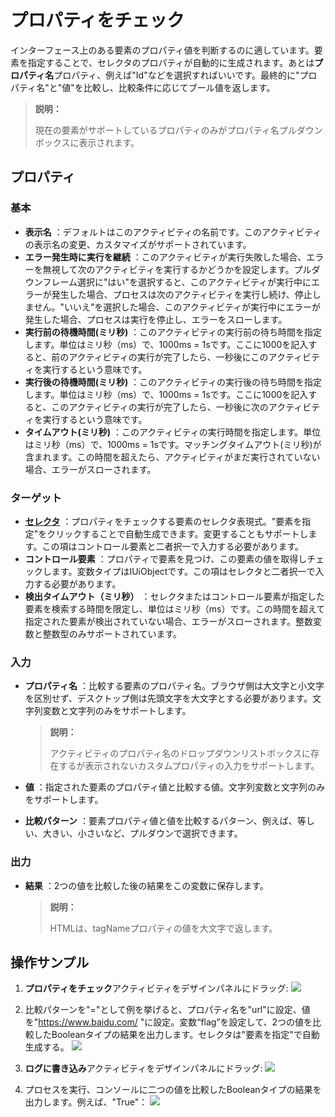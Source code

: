 # プロパティをチェック

インターフェース上のある要素のプロパティ値を判断するのに適しています。要素を指定することで、セレクタのプロパティが自動的に生成されます。あとは**プロパティ名**プロパティ、例えば"Id"などを選択すればいいです。最終的に"プロパティ名"と"値"を比較し、比較条件に応じてブール値を返します。

<!--2020/11/16,PBI:16192,wangxin:点击[此处](../Appendix/SupportedAttribute.md?_v=v2020.4)查看桌面元素和Web元素所支持的プロパティコレクション-->
>**説明：**
>
>現在の要素がサポートしているプロパティのみがプロパティ名プルダウンボックスに表示されます。


## プロパティ

### 基本

- **表示名** ：デフォルトはこのアクティビティの名前です。このアクティビティの表示名の変更、カスタマイズがサポートされています。
- **エラー発生時に実行を継続** ：このアクティビティが実行失敗した場合、エラーを無視して次のアクティビティを実行するかどうかを設定します。プルダウンフレーム選択に"はい"を選択すると、このアクティビティが実行中にエラーが発生した場合、プロセスは次のアクティビティを実行し続け、停止しません。"いいえ"を選択した場合、このアクティビティが実行中にエラーが発生した場合、プロセスは実行を停止し、エラーをスローします。
- **実行前の待機時間(ミリ秒)** ：このアクティビティの実行前の待ち時間を指定します。単位はミリ秒（ms）で、1000ms = 1sです。ここに1000を記入すると、前のアクティビティの実行が完了したら、一秒後にこのアクティビティを実行するという意味です。
- **実行後の待機時間(ミリ秒)** ：このアクティビティの実行後の待ち時間を指定します。単位はミリ秒（ms）で、1000ms = 1sです。ここに1000を記入すると、このアクティビティの実行が完了したら、一秒後に次のアクティビティを実行するという意味です。
- **タイムアウト(ミリ秒)** ：このアクティビティの実行時間を指定します。単位はミリ秒（ms）で、1000ms = 1sです。マッチングタイムアウト(ミリ秒)が含まれます。この時間を超えたら、アクティビティがまだ実行されていない場合、エラーがスローされます。

### ターゲット

- **[セレクタ](../Appendix/Selector.md?_v=v2020.4)** ：プロパティをチェックする要素のセレクタ表現式。"要素を指定"をクリックすることで自動生成できます。変更することもサポートします。この項はコントロール要素と二者択一で入力する必要があります。
- **コントロール要素** ：プロパティで要素を見つけ、この要素の値を取得しチェックします。変数タイプはIUiObjectです。この項はセレクタと二者択一で入力する必要があります。
- **検出タイムアウト（ミリ秒）** ：セレクタまたはコントロール要素が指定した要素を検索する時間を限定し、単位はミリ秒（ms）です。この時間を超えて指定された要素が検出されていない場合、エラーがスローされます。整数変数と整数型のみサポートされています。

### 入力

- **プロパティ名** ：比較する要素のプロパティ名。ブラウザ側は大文字と小文字を区別せず、デスクトップ側は先頭文字を大文字とする必要があります。文字列変数と文字列のみをサポートします。
  
  >**説明：**
  >
  >アクティビティのプロパティ名のドロップダウンリストボックスに存在するが表示されないカスタムプロパティの入力をサポートします。

- **値** ：指定された要素のプロパティ値と比較する値。文字列変数と文字列のみをサポートします。
- **比較パターン** ：要素プロパティ値と値を比較するパターン、例えば、等しい、大きい、小さいなど、プルダウンで選択できます。

### 出力

- **結果** ：2つの値を比較した後の結果をこの変数に保存します。

  >**説明：**
  >
  >HTMLは、tagNameプロパティの値を大文字で返します。



## 操作サンプル
1. **プロパティをチェック**アクティビティをデザインパネルにドラッグ:
![](https://docimages.blob.core.chinacloudapi.cn/images/Activities/attributeCheck-1.png)

2. 比較パターンを"="として例を挙げると、プロパティ名を"url"に設定、値を"https://www.baidu.com/ "に設定。変数“flag”を設定して、2つの値を比較したBooleanタイプの結果を出力します。セレクタは"要素を指定"で自動生成する。
![](https://docimages.blob.core.chinacloudapi.cn/images/Activities/attributeCheck-2.png)

3. **ログに書き込み**アクティビティをデザインパネルにドラッグ:
![](https://docimages.blob.core.chinacloudapi.cn/images/Activities/attributeCheck-3.png)

4. プロセスを実行、コンソールに二つの値を比較したBooleanタイプの結果を出力します。例えば、"True"：
![](https://docimages.blob.core.chinacloudapi.cn/images/Activities/attributeCheck-4.png)


  

